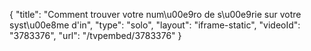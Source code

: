 {
    "title": "Comment trouver votre num\u00e9ro de s\u00e9rie sur votre syst\u00e8me d'in",
    "type": "solo",
    "layout": "iframe-static",
    "videoId": "3783376",
    "url": "\/tvpembed\/3783376"
}